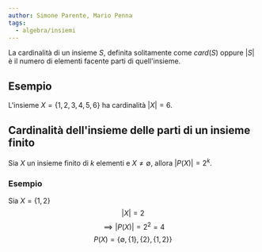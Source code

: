 ```yaml
---
author: Simone Parente, Mario Penna
tags:
  - algebra/insiemi
---
```

La cardinalità di un insieme $S$, definita solitamente come $card(S)$ oppure $|S|$ è il numero di elementi facente parti di quell'insieme.
## Esempio
L'insieme $X=\{1,2,3,4,5,6\}$ ha cardinalità $|X|=6$.

## Cardinalità dell'insieme delle parti di un insieme finito
Sia $X$ un insieme finito di $k$ elementi e $X \neq \emptyset$, allora $|P(X)|=2^k$.
### Esempio
Sia $X=\{1,2\}$ $$|X|=2$$
$$\implies |P(X)|=2^2=4$$
$$P(X)=\{\emptyset,\{1\}, \{2\}, \{1,2\}\}$$